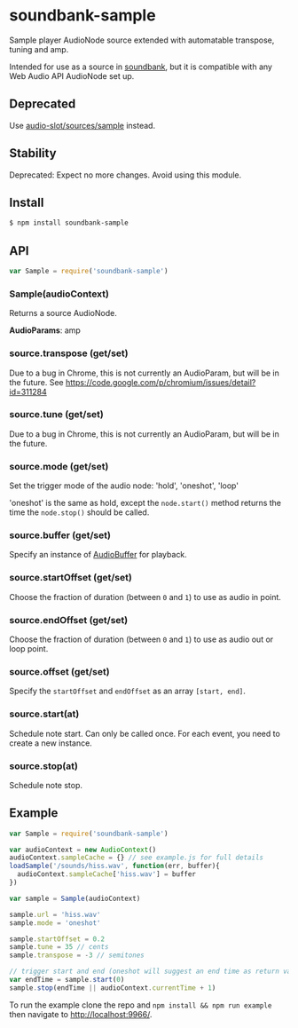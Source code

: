soundbank-sample
===

Sample player AudioNode source extended with automatable transpose, tuning and amp.

Intended for use as a source in [soundbank](https://github.com/mmckegg/soundbank), but it is compatible with any Web Audio API AudioNode set up.

## Deprecated

Use [audio-slot/sources/sample](https://github.com/mmckegg/audio-slot) instead.

## Stability

Deprecated: Expect no more changes. Avoid using this module.

## Install

```bash
$ npm install soundbank-sample
```

## API

```js
var Sample = require('soundbank-sample')
```

### Sample(audioContext)

Returns a source AudioNode.

**AudioParams**: amp

### source.transpose (get/set)

Due to a bug in Chrome, this is not currently an AudioParam, but will be in the future.
See https://code.google.com/p/chromium/issues/detail?id=311284

### source.tune (get/set)

Due to a bug in Chrome, this is not currently an AudioParam, but will be in the future.

### source.mode (get/set)

Set the trigger mode of the audio node: 'hold', 'oneshot', 'loop'

'oneshot' is the same as hold, except the `node.start()` method returns the time the `node.stop()` should be called.

### source.buffer (get/set)

Specify an instance of [AudioBuffer](https://developer.mozilla.org/en-US/docs/Web/API/AudioBuffer) for playback.

### source.startOffset (get/set)

Choose the fraction of duration (between `0` and `1`) to use as audio in point.

### source.endOffset (get/set)

Choose the fraction of duration (between `0` and `1`) to use as audio out or loop point.

### source.offset (get/set)

Specify the `startOffset` and `endOffset` as an array `[start, end]`.

### source.start(at)

Schedule note start. Can only be called once. For each event, you need to create a new instance.

### source.stop(at)

Schedule note stop.

## Example

```js
var Sample = require('soundbank-sample')

var audioContext = new AudioContext()
audioContext.sampleCache = {} // see example.js for full details
loadSample('/sounds/hiss.wav', function(err, buffer){
  audioContext.sampleCache['hiss.wav'] = buffer
})

var sample = Sample(audioContext)

sample.url = 'hiss.wav'
sample.mode = 'oneshot'

sample.startOffset = 0.2
sample.tune = 35 // cents
sample.transpose = -3 // semitones

// trigger start and end (oneshot will suggest an end time as return value)
var endTime = sample.start(0)
sample.stop(endTime || audioContext.currentTime + 1)
```

To run the example clone the repo and `npm install && npm run example` then navigate to [http://localhost:9966/](http://localhost:9966/).
